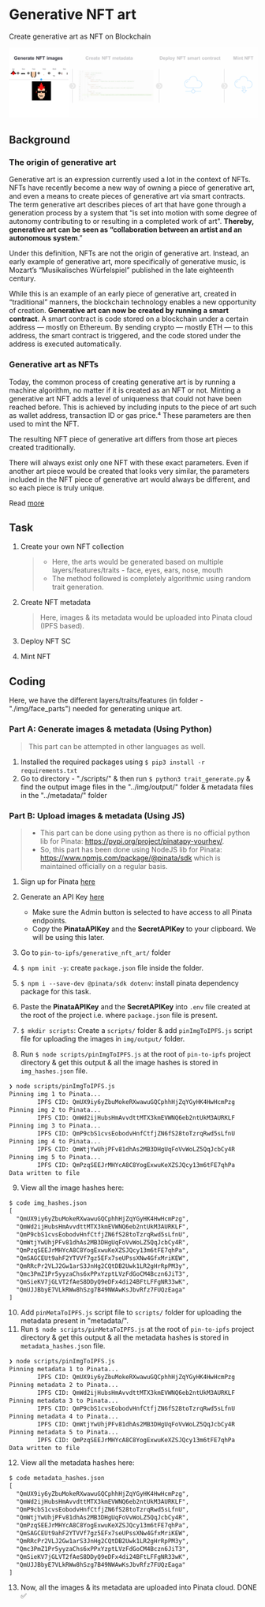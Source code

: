 # Generative NFT art

Create generative art as NFT on Blockchain

![background pic](img/bp.png)

## Background

### The origin of generative art

Generative art is an expression currently used a lot in the context of NFTs. NFTs have recently become a new way of owning a piece of generative art, and even a means to create pieces of generative art via smart contracts. The term generative art describes pieces of art that have gone through a generation process by a system that “is set into motion with some degree of autonomy contributing to or resulting in a completed work of art". **Thereby, generative art can be seen as “collaboration between an artist and an autonomous system**.”

Under this definition, NFTs are not the origin of generative art. Instead, an early example of generative art, more specifically of generative music, is Mozart’s “Musikalisches Würfelspiel” published in the late eighteenth century.

While this is an example of an early piece of generative art, created in “traditional” manners, the blockchain technology enables a new opportunity of creation. **Generative art can now be created by running a smart contract**. A smart contract is code stored on a blockchain under a certain address — mostly on Ethereum. By sending crypto — mostly ETH — to this address, the smart contract is triggered, and the code stored under the address is executed automatically.

### Generative art as NFTs

Today, the common process of creating generative art is by running a machine algorithm, no matter if it is created as an NFT or not. Minting a generative art NFT adds a level of uniqueness that could not have been reached before. This is achieved by including inputs to the piece of art such as wallet address, transaction ID or gas price.⁴ These parameters are then used to mint the NFT.

The resulting NFT piece of generative art differs from those art pieces created traditionally.

There will always exist only one NFT with these exact parameters. Even if another art piece would be created that looks very similar, the parameters included in the NFT piece of generative art would always be different, and so each piece is truly unique.

Read [more](https://medium.com/@datash/an-introduction-to-generative-art-nfts-35e650a0f281)

## Task

1. Create your own NFT collection
   > - Here, the arts would be generated based on multiple layers/features/traits - face, eyes, ears, nose, mouth
   > - The method followed is completely algorithmic using random trait generation.
   <!-- TODO: There is another method which is based on AI -->
2. Create NFT metadata

   > Here, images & its metadata would be uploaded into Pinata cloud (IPFS based).

   <!-- TODO: deploy on Filecoin or Arweave as they are permanent IPFS based storage  -->

3. Deploy NFT SC
4. Mint NFT

## Coding

Here, we have the different layers/traits/features (in folder - "./img/face_parts") needed for generating unique art.

### Part A: Generate images & metadata (Using Python)

> This part can be attempted in other languages as well.

1. Installed the required packages using `$ pip3 install -r requirements.txt`
2. Go to directory - "./scripts/" & then run `$ python3 trait_generate.py` & find the output image files in the "../img/output/" folder & metadata files in the "../metadata/" folder

### Part B: Upload images & metadata (Using JS)

> - This part can be done using python as there is no official python lib for Pinata: <https://pypi.org/project/pinatapy-vourhey/>.
> - So, this part has been done using NodeJS lib for Pinata: <https://www.npmjs.com/package/@pinata/sdk> which is maintained officially on a regular basis.

1. Sign up for Pinata [here](https://www.pinata.cloud/)
2. Generate an API Key [here](https://app.pinata.cloud/keys)

   - Make sure the Admin button is selected to have access to all Pinata endpoints.
   - Copy the **PinataAPIKey** and the **SecretAPIKey** to your clipboard. We will be using this later.

3. Go to `pin-to-ipfs/generative_nft_art/` folder
4. `$ npm init -y`: create `package.json` file inside the folder.
5. `$ npm i --save-dev @pinata/sdk dotenv`: install pinata dependency package for this task.
6. Paste the **PinataAPIKey** and the **SecretAPIKey** into `.env` file created at the root of the project i.e. where `package.json` file is present.
7. `$ mkdir scripts`: Create a `scripts/` folder & add `pinImgToIPFS.js` script file for uploading the images in `img/output/` folder.
8. Run `$ node scripts/pinImgToIPFS.js` at the root of `pin-to-ipfs` project directory & get this output & all the image hashes is stored in `img_hashes.json` file.

```console
❯ node scripts/pinImgToIPFS.js
Pinning img 1 to Pinata...
        IPFS CID: QmUX9iy6yZbuMokeRXwawuGQCphhHjZqYGyHK4HwHcmPzg
Pinning img 2 to Pinata...
        IPFS CID: QmWd2ijHubsHmAvvdttMTX3kmEVWNQ6eb2ntUkM3AURKLF
Pinning img 3 to Pinata...
        IPFS CID: QmP9cbS1cvsEobodvHnfCtfjZN6fS28toTzrqRwd5sLfnU
Pinning img 4 to Pinata...
        IPFS CID: QmWtjYwUhjPFv81dhAs2MB3DHgUqFoVvWoLZ5QqJcbCy4R
Pinning img 5 to Pinata...
        IPFS CID: QmPzqSEEJrMHYcA8C8YogExwuKeXZSJQcy13m6tFE7qhPa
Data written to file
```

9. View all the image hashes here:

```console
$ code img_hashes.json
[
  "QmUX9iy6yZbuMokeRXwawuGQCphhHjZqYGyHK4HwHcmPzg",
  "QmWd2ijHubsHmAvvdttMTX3kmEVWNQ6eb2ntUkM3AURKLF",
  "QmP9cbS1cvsEobodvHnfCtfjZN6fS28toTzrqRwd5sLfnU",
  "QmWtjYwUhjPFv81dhAs2MB3DHgUqFoVvWoLZ5QqJcbCy4R",
  "QmPzqSEEJrMHYcA8C8YogExwuKeXZSJQcy13m6tFE7qhPa",
  "QmSAGCEUt9ahF2YTVVf7gz5EFx7seUPssXNw4GfxMriKEW",
  "QmRRcPr2VLJ2Gw1arS3JnHg2CQtDB2Uwk1LR2gHrRpPM3y",
  "Qmc3PmZ1Pr5yyzaChs6xPPxYzptLVzFdGoCM4Bczn6JiT3",
  "QmSieKV7jGLVT2fAeS8DDyQ9eDFx4di24BFtLFFgNR33wK",
  "QmUJJBbyE7VLkRWw8hSzg7B49NWAwKsJbvRfz7FUQzEaga"
]
```

10. Add `pinMetaToIPFS.js` script file to `scripts/` folder for uploading the metadata present in "metadata/".
11. Run `$ node scripts/pinMetaToIPFS.js` at the root of `pin-to-ipfs` project directory & get this output & all the metadata hashes is stored in `metadata_hashes.json` file.

```console
❯ node scripts/pinImgToIPFS.js
Pinning metadata 1 to Pinata...
        IPFS CID: QmUX9iy6yZbuMokeRXwawuGQCphhHjZqYGyHK4HwHcmPzg
Pinning metadata 2 to Pinata...
        IPFS CID: QmWd2ijHubsHmAvvdttMTX3kmEVWNQ6eb2ntUkM3AURKLF
Pinning metadata 3 to Pinata...
        IPFS CID: QmP9cbS1cvsEobodvHnfCtfjZN6fS28toTzrqRwd5sLfnU
Pinning metadata 4 to Pinata...
        IPFS CID: QmWtjYwUhjPFv81dhAs2MB3DHgUqFoVvWoLZ5QqJcbCy4R
Pinning metadata 5 to Pinata...
        IPFS CID: QmPzqSEEJrMHYcA8C8YogExwuKeXZSJQcy13m6tFE7qhPa
Data written to file
```

12. View all the metadata hashes here:

```console
$ code metadata_hashes.json
[
  "QmUX9iy6yZbuMokeRXwawuGQCphhHjZqYGyHK4HwHcmPzg",
  "QmWd2ijHubsHmAvvdttMTX3kmEVWNQ6eb2ntUkM3AURKLF",
  "QmP9cbS1cvsEobodvHnfCtfjZN6fS28toTzrqRwd5sLfnU",
  "QmWtjYwUhjPFv81dhAs2MB3DHgUqFoVvWoLZ5QqJcbCy4R",
  "QmPzqSEEJrMHYcA8C8YogExwuKeXZSJQcy13m6tFE7qhPa",
  "QmSAGCEUt9ahF2YTVVf7gz5EFx7seUPssXNw4GfxMriKEW",
  "QmRRcPr2VLJ2Gw1arS3JnHg2CQtDB2Uwk1LR2gHrRpPM3y",
  "Qmc3PmZ1Pr5yyzaChs6xPPxYzptLVzFdGoCM4Bczn6JiT3",
  "QmSieKV7jGLVT2fAeS8DDyQ9eDFx4di24BFtLFFgNR33wK",
  "QmUJJBbyE7VLkRWw8hSzg7B49NWAwKsJbvRfz7FUQzEaga"
]

```

13. Now, all the images & its metadata are uploaded into Pinata cloud. DONE ✅

